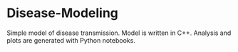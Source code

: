 # Disease-Modeling

Simple model of disease transmission. Model is written in C++. Analysis and plots are generated with Python notebooks.
